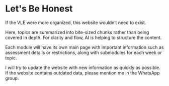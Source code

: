 # Let's Be Honest

If the VLE were more organized, this website wouldn’t need to exist.

Here, topics are summarized into bite-sized chunks rather than being covered in depth. For clarity and flow, AI is helping to structure the content.

Each module will have its own main page with important information such as assessment details or restrictions, along with submodules for each week or topic.

I will try to update the website with new information as quickly as possible. If the website contains outdated data, please mention me in the WhatsApp group.
